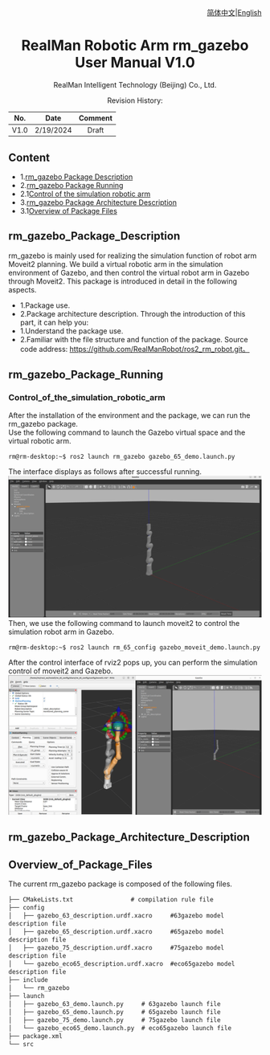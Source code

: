 <div align="right">

[简体中文](https://github.com/kaola-zero/ros2_rm_robot/blob/main/rm_gazebo/README_CN.md)|[English](https://github.com/kaola-zero/ros2_rm_robot/blob/main/rm_gazebo/README.md)
 
</div>

<div align="center">

# RealMan Robotic Arm rm_gazebo User Manual V1.0

RealMan Intelligent Technology (Beijing) Co., Ltd. 

Revision History:

|No.	  | Date   |	Comment |
| :---: | :----: | :---:   |
|V1.0	  | 2/19/2024 | Draft |

</div>

## Content
* 1.[rm_gazebo Package Description](#rm_gazebo_Package_Description)
* 2.[rm_gazebo Package Running](#rm_gazebo_Package_Running)
* 2.1[Control of the simulation robotic arm](#Control_of_the_simulation_robotic_arm)
* 3.[rm_gazebo Package Architecture Description](#rm_gazebo_Package_Architecture_Description)
* 3.1[Overview of Package Files](#Overview_of_Package_Files)

## rm_gazebo_Package_Description
rm_gazebo is mainly used for realizing the simulation function of robot arm Moveit2 planning. We build a virtual robotic arm in the simulation environment of Gazebo, and then control the virtual robot arm in Gazebo through Moveit2. This package is introduced in detail in the following aspects.
* 1.Package use.
* 2.Package architecture description.
Through the introduction of this part, it can help you:
* 1.Understand the package use.
* 2.Familiar with the file structure and function of the package.
Source code address: https://github.com/RealManRobot/ros2_rm_robot.git。
## rm_gazebo_Package_Running
### Control_of_the_simulation_robotic_arm
After the installation of the environment and the package, we can run the rm_gazebo package.  
Use the following command to launch the Gazebo virtual space and the virtual robotic arm.
```
rm@rm-desktop:~$ ros2 launch rm_gazebo gazebo_65_demo.launch.py
```
The interface displays as follows after successful running.
![image](doc/rm_gazebo1.png)
Then, we use the following command to launch moveit2 to control the simulation robot arm in Gazebo.
```
rm@rm-desktop:~$ ros2 launch rm_65_config gazebo_moveit_demo.launch.py
```
After the control interface of rviz2 pops up, you can perform the simulation control of moveit2 and Gazebo.
![image](doc/rm_gazebo2.png)
## rm_gazebo_Package_Architecture_Description
## Overview_of_Package_Files
The current rm_gazebo package is composed of the following files.
```
├── CMakeLists.txt                # compilation rule file
├── config
│   ├── gazebo_63_description.urdf.xacro     #63gazebo model description file
│   ├── gazebo_65_description.urdf.xacro     #65gazebo model description file
│   ├── gazebo_75_description.urdf.xacro     #75gazebo model description file
│   └── gazebo_eco65_description.urdf.xacro  #eco65gazebo model description file
├── include
│   └── rm_gazebo
├── launch
│   ├── gazebo_63_demo.launch.py     # 63gazebo launch file
│   ├── gazebo_65_demo.launch.py     # 65gazebo launch file
│   ├── gazebo_75_demo.launch.py     # 75gazebo launch file
│   └── gazebo_eco65_demo.launch.py  # eco65gazebo launch file
├── package.xml
└── src
```